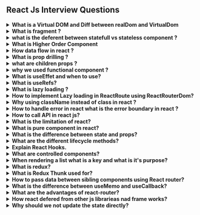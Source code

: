 ##  React Js Interview Questions

<details>
<summary><strong>What is a Virtual DOM and Diff between realDom and VirtualDom</strong></summary>
<p>

The Virtual DOM is a lightweight, in-memory representation of the actual DOM (Document Object Model) in a web page

The process of updating in React
1. The ReactDOM.render() renders the elements on the screen on the first load by creating the real and virtual DOM trees.

2. Any change to an element (such as a key press or button click) leads to a notification sent to the virtual nodes for a state change. If any property of the node is altered, it updates itself.

3. React compares the updated virtual DOM with the real DOM and updates the real DOM accordingly. This process is known as reconciliation. This is done using a heuristic algorithm known as the Diffing Algorithm.

4. The updated real DOM is rendered on the screen.

</p>
</details>

<details>
<summary><strong>What is fragment
?</strong></summary>
<p>

In React, a Fragment is a way to group multiple children elements without adding an extra DOM element to the output. It's a lightweight wrapper that doesn't create an additional DOM node in the rendered HTML, which can be useful in situations where you need to return adjacent JSX elements without enclosing them in a parent HTML element.

Here's how you can use a Fragment in React:

```
import React from 'react';

function MyComponent() {
  return (
    <React.Fragment>
      <h1>Hello</h1>
      <p>React Fragments</p>
    </React.Fragment>
  );
}

export default MyComponent;

```
Alternatively, you can use the shorthand syntax for fragments introduced in React 16.2:

```
import React from 'react';

function MyComponent() {
  return (
    <>
      <h1>Hello</h1>
      <p>React Fragments</p>
    </>
  );
}

export default MyComponent;

```

</p>
</details>

<details>
<summary><strong>what is the deferent between statefull vs stateless component ?
</strong></summary>
<p>

The difference between stateful and stateless is that one has state, and the other doesn’t. That means the stateful components are keeping track of changing data, while stateless components print out what is given to them via props, or they always render the same thing.

Stateful component :

```
import React, { useState } from 'react';

function Counter() {
  // useState is a Hook that adds state to functional components
  // The initial state (count) is set to 0
  const [count, setCount] = useState(0);

  // Event handler to increment the count
  const incrementCount = () => {
    setCount(count + 1); // Update the count state
  };

  return (
    <div>
      <p>Count: {count}</p>
      <button onClick={incrementCount}>Increment</button>
    </div>
  );
}

export default Counter;


```
Example of a stateless functional component:


```
import React from 'react';

function MyComponent(props) {
  return (
    <div>
      <p>Hello, {props.name}!</p>
    </div>
  );
}
```
</p>
</details>
<details>
<summary><strong>
What is Higher Order Component
</strong></summary>
<p>
A higher-order component in Reactjs is a function that takes a component and returns a new component with additional props. It's a technique that allows you to reuse logic across multiple components.

A higher-order component can be adjusted to fit the needs of different components, also it can be reused to enhance multiple components with the same logic.

HOCs are particularly useful when you want to share logic between components that are similar but not identical. 
They are also commonly used for implementing features like authentication, error handling, and data loading. 

</p>
</details>

<details>
<summary><strong>
How data flow in react ?
</strong></summary>
<p>
In React, data flows in a unidirectional manner, which means it follows a specific path from parent to child components. 
</p>
</details>
<details>
<summary><strong>
What is prop drilling ?
</strong></summary>
<p>
Prop drilling, also known as "prop passing" or "component chaining," is a situation in React where data is passed through multiple levels of nested components as props, even when intermediate components do not use that data themselves. This can occur when you need to send data from a high-level parent component to a deeply nested child component, and you have to pass it through multiple intermediary components in the component tree.

To mitigate the issues related to prop drilling, you can consider alternative solutions:

<strong>Context API:</strong> Use React's Context API to share data between components without the need for prop drilling. This is particularly useful for global state management.

<strong>Redux:</strong> Implement a state management library like Redux, which allows you to store and access application-wide state without prop drilling.

</p>
</details>

<details>
<summary><strong>
what are children props ?
</strong></summary>
<p>
In React, the children prop is a special prop that allows you to pass components, elements, or content between the opening and closing tags of a custom component. It is often used to create reusable components that can encapsulate and render content or components provided by their parent components.

Here's how you can use the children prop:
```
function ParentComponent() {
  return (
    <div>
      <ChildComponent>
        <p>This is the content provided to ChildComponent.</p>
        <button>Click me</button>
      </ChildComponent>
    </div>
  );
}

function ChildComponent(props) {
  return (
    <div>
      <h2>Child Component</h2>
      {props.children}
    </div>
  );
}

```
In this example, ChildComponent is a reusable component that can wrap any content or components passed as its children. When you use it within ParentComponent, the content provided between the <ChildComponent> tags becomes the children prop of ChildComponent.

</p>
</details>


<details>
<summary><strong>
why we used functional component ?
</strong></summary>
<p>
Functional components are used in React for several reasons, and their popularity has grown significantly since the introduction of React Hooks. Here are some key reasons why you might choose to use functional components:

<strong></strong>Simplicity and Conciseness:</strong> Functional components are essentially JavaScript functions, which makes them simpler and more concise compared to class components. They are easier to read and understand, especially for developers new to React.

<strong>Easier to Test: </strong>Functional components are pure functions that take props as input and return JSX as output. This purity makes them easier to test because you can predict their behavior based solely on their input, which simplifies unit testing.

<strong>Hooks for State and Side Effects:</strong> React Hooks, introduced in React 16.8, allow functional components to manage state, side effects, and other React features that were previously exclusive to class components. Hooks like useState, useEffect, and useContext provide powerful capabilities for functional components.

<strong>Reusability and Composition:</strong> Functional components can be easily composed together. They are ideal for creating small, reusable components that can be combined to build complex UIs. This encourages a more modular and maintainable code structure.

<strong>Performance:</strong> Functional components can be optimized for performance using techniques like memoization and the React.memo higher-order component. React's performance optimizations apply equally to both functional and class components.

<strong>Function as Child Components (Render Props):</strong> Functional components are well-suited for implementing the "function as child" or "render props" pattern, where a component receives a function as a prop, allowing customization of behavior.

<strong>Simplified Lifecycle Management:</strong> Functional components can use the useEffect hook to manage side effects and mimic the behavior of class component lifecycle methods like componentDidMount and componentDidUpdate.

<strong>Easier Migration:</strong> If you're starting a new project or migrating from class components to functional components, using functional components with hooks can provide a smoother transition and allow you to leverage the latest React features.

<strong>Consistency with JavaScript:</strong> Functional components align more closely with JavaScript's functional programming paradigm, making them more natural for developers who are already familiar with JavaScript.

</p>
</details>

<details>
<summary><strong>
What is useEffet and when to use?
</strong></summary>
<p>
The useEffect hook is a fundamental part of React's hooks system, and it's used for managing side effects in functional components. Side effects in React typically include actions such as data fetching, DOM manipulation, and subscribing to external data sources.

Here's a basic overview of the useEffect hook and when to use it:
<strong>Syntax:</strong>

```
import { useEffect } from 'react';

useEffect(() => {
  // Code to run after rendering or when dependencies change
}, [dependencies]);

```

<strong>Parameters:</strong>

* The first argument to useEffect is a function that contains the code you want to run as a side effect.
* The second argument is an optional array of dependencies. If provided, the effect will only run when one or more of these dependencies change. If omitted, the effect will run after every render.
<strong>When to Use useEffect:</strong>

1. Data Fetching: You can use useEffect to fetch data from APIs, databases, or other external sources. You typically run the effect after the initial render and whenever relevant dependencies (e.g., query parameters) change.
```
useEffect(() => {
  // Fetch data and update component state
}, [dependencies]);

```

2. DOM Manipulation: When you need to interact with the DOM (e.g., adding or removing elements, changing styles), you can use useEffect to perform these actions after the component has rendered.
```
useEffect(() => {
  // DOM manipulation code here
}, [dependencies]);

```
3. Subscriptions and Event Listeners: If you need to set up event listeners or subscribe to external data sources (e.g., WebSocket connections), useEffect is a suitable place to do this. Make sure to clean up these subscriptions in the effect's cleanup function.

```
useEffect(() => {
  // Set up event listeners or subscriptions
  return () => {
    // Clean up event listeners or subscriptions
  };
}, [dependencies]);

```
4. Performing Cleanup: When you need to perform cleanup operations when the component unmounts or before a new effect runs, you can return a cleanup function from the useEffect.
```
useEffect(() => {
  // Code to run after rendering or when dependencies change

  return () => {
    // Cleanup code (e.g., clear timers, close connections)
  };
}, [dependencies]);

```
5. Changing Component State: You can use useEffect to modify the component's state based on certain conditions or when dependencies change. However, be cautious to avoid infinite loops by ensuring that state updates don't trigger the same effect again.
```
useEffect(() => {
  if (someCondition) {
    // Update component state
  }
}, [dependencies]);

```
6. Conditional Effects: You can use useEffect conditionally by placing conditions inside the effect function. This allows you to run different code based on certain conditions.
```
useEffect(() => {
  if (someCondition) {
    // Run one set of code
  } else {
    // Run another set of code
  }
}, [dependencies]);

```

In summary, useEffect is a versatile hook that allows you to manage various side effects in functional components. You should use it when you need to perform actions that go beyond rendering components, whether it's fetching data, interacting with the DOM, subscribing to data sources, or performing cleanup operations. The second argument, the array of dependencies, helps control when the effect should run, optimizing the performance of your component.
</p>
</details>

<details>
<summary><strong>
What is useRefs?
</strong></summary>
<p>
In React, the useRef hook is used to create and interact with a mutable ref object. A ref is a way to access and interact with the properties of a DOM element or a React component instance directly. Unlike state, changes to refs do not trigger re-renders of the component, making them suitable for managing mutable values and accessing DOM elements imperatively.

Here are some common use cases for useRef:

1. Accessing DOM Elements: You can use useRef to access and manipulate DOM elements directly. This is often necessary when you need to work with third-party libraries that require direct access to DOM elements or when you need to focus an input element programmatically.
2. Preserving Values Between Renders: Unlike state variables, ref values don't cause re-renders when they change. This makes refs suitable for preserving values between renders without affecting the component's render cycle.
3. Storing Previous Values: You can use useRef to store and access previous values of props or state, which can be useful in certain scenarios, such as comparing the previous and current values to determine if an action should be taken.
4. Imperative DOM Manipulation: In some cases, you may need to imperatively modify DOM elements, for example, to trigger animations, scroll to a specific position, or perform other imperative actions. useRef can be used to access and manipulate DOM elements directly.
</p>
</details>

<details>
<summary><strong>
What is lazy loading ?
</strong></summary>
<p>
Lazy loading, also known as deferred loading, is a technique used in web development to optimize the loading of assets (typically, images, scripts, or other resources) on a webpage. The main idea behind lazy loading is to delay the loading of non-essential or off-screen content until it's needed, thereby improving page load times, reducing bandwidth usage, and providing a better user experience.

</p>
</details>

<details>
<summary><strong>
How to implement Lazy loading in ReactRoute using ReactRouterDom?
</strong></summary>
<p>

Lazy loading in React Router using React Router DOM involves dynamically importing components and rendering them only when the route is matched. This can significantly improve the initial loading time of your application by loading only the necessary components for the current route. To implement lazy loading in React Router, you can use dynamic imports and the React.lazy function.
<srtong>Create Routes with Lazy Loading:</srtong>
In your application, define your routes using React.lazy to dynamically import components. Each route should use the lazy function and Suspense for fallback rendering while the component is loading.

```
import React, { lazy, Suspense } from 'react';
import { BrowserRouter as Router, Route, Switch } from 'react-router-dom';

// Import components using dynamic import (lazy loading)
const Home = lazy(() => import('./components/Home'));
const About = lazy(() => import('./components/About'));
const Contact = lazy(() => import('./components/Contact'));

function App() {
  return (
    <Router>
      <Suspense fallback={<div>Loading...</div>}>
        <Switch>
          <Route exact path="/" component={Home} />
          <Route path="/about" component={About} />
          <Route path="/contact" component={Contact} />
        </Switch>
      </Suspense>
    </Router>
  );
}

export default App;

```

In this example, we use dynamic imports to load the Home, About, and Contact components lazily. The Suspense component provides a fallback while the imported components are loading.
<strong>Build Your Application:</strong>
Depending on your build tool (Webpack, Create React App, etc.), you may need to configure it to support dynamic imports and code splitting. Create React App, for instance, supports dynamic imports out of the box.
</p>
</details>

<details>
<summary><strong>
Why using className instead of class in react ?
</strong></summary>
<p>
In React, you should use the className attribute instead of the class attribute when specifying CSS classes for HTML elements. This is because React follows the JavaScript naming convention for attributes and properties, and class is a reserved keyword in JavaScript.
</p></details>

<details>
<summary><strong>
How to handle error in react what is the error boundary in react ?
</strong></summary>
<p>
In React, you can handle errors using Error Boundaries, which are special components that catch JavaScript errors anywhere in their child component tree, log those errors, and display a fallback UI instead of crashing the whole application. Error Boundaries are a way to gracefully handle errors that might occur during rendering, in event handlers, or in componentDidCatch lifecycle methods.
</p>
</details>

<details>
<summary><strong>
How to call API in react js?
</strong></summary>
<p>
To call an API in a React.js application, you can use various methods and libraries. Here's a basic example of how to make an API request using the fetch function, a built-in JavaScript method. Additionally, I'll provide an example using the axios library, which is a popular choice for handling API requests in React.
</p>
</details>
<details>
<summary><strong>
What is the limitation of react?
</strong></summary>
<p>

React is a powerful and popular JavaScript library for building user interfaces, but like any technology, it has its limitations. It's important to be aware of these limitations when deciding whether React is the right choice for your project. Here are some of the limitations of React:

<strong></strong>Learning Curve:</strong> React introduces concepts like components, props, state, JSX, and a virtual DOM. For developers new to React or JavaScript, there can be a steep learning curve. However, once you understand these concepts, it becomes more straightforward.

<strong>Boilerplate Code:</strong> React can require a fair amount of boilerplate code, especially for setting up components, managing state, and handling side effects. While tools like Create React App help, larger applications may still require additional configuration and setup.

<strong>Complex State Management:</strong> While React provides the useState hook and useReducer for managing component-level state, more complex state management across multiple components can become challenging. Libraries like Redux or Mobx are often used for such scenarios.

<strong>Performance Optimization:</strong> React's virtual DOM helps optimize rendering, but inefficient component updates can still impact performance. Developers need to be mindful of how they structure their components and avoid unnecessary renders.

<strong>Server-Side Rendering (SSR):</strong> While React supports server-side rendering, setting up and configuring SSR can be complex and may require additional libraries and tools.

<strong>Not Opinionated About Data Fetching:</strong> React doesn't provide a built-in solution for data fetching. Developers need to choose libraries or methods for making API requests and managing data flow (e.g., Axios, fetch, GraphQL, Redux, Apollo Client).

<strong>SEO Challenges:</strong> While SSR can improve SEO, single-page applications (SPAs) built with React may require additional SEO optimizations to ensure search engines can properly index the content.

<strong>Lack of Built-in Routing:</strong> React itself doesn't include a built-in routing solution. Developers often use third-party libraries like React Router for handling client-side routing.

<strong>Large Bundle Sizes:</strong> Depending on how it's configured and used, React applications can have large bundle sizes, which can impact initial page load times. Code splitting and lazy loading can help mitigate this issue.

<strong>Ecosystem Fragmentation:</strong> React's ecosystem is extensive, which can lead to fragmentation. Developers must choose from various state management solutions, routing libraries, and other tools, which can lead to decision fatigue.

<strong>Mobile Development:</strong> While React Native allows for mobile app development using React, it's a separate technology with its own learning curve and limitations. It may not cover all use cases for mobile development.

<strong>Community and Maintenance:</strong> The fast pace of development in the JavaScript ecosystem means that libraries and tools can become outdated quickly. Staying up to date with React and its ecosystem can be challenging.

Despite these limitations, React is widely used and has a vibrant community that actively addresses many of these challenges through open-source libraries and best practices. Many of the limitations can be mitigated or addressed with careful design, appropriate libraries, and experience. Ultimately, whether React is suitable for a particular project depends on the project's requirements and the team's familiarity with the technology.
</p>
</details>
<details>
<summary><strong>
What is pure component in react?
</strong></summary>
<p>
React pure components are the components that do not re-render when the value of props and state has been updated with the same values. Since these components do not cause re-rendering when the same values are passed thus they improve performance.
</p>
</details>


<details>
<summary><strong>
 What is the difference between state and props?
</strong></summary>
<p>
In React, both state and props are mechanisms for managing data and communication within a component-based application, but they serve different purposes and have some key differences:

<strong>Props (Properties):</strong>

</strong>Immutable:</strong> Props are read-only and cannot be modified by the component that receives them. They are passed from a parent component to a child component.

</strong>External Data:</strong> Props are used to pass data from a parent component to a child component. They allow a parent component to communicate with its child components by providing data and configuration.

</strong>Top-Down Data Flow:</strong> Data in props flows in a unidirectional (top-down) manner. Changes in props at the parent level can trigger re-renders in child components that receive those props.

</strong>Pure Functions:</strong> Components that rely solely on props, without using internal state, are often referred to as "pure" or "stateless" components. They are predictable and easier to test.

</strong>Initialization:</strong> Props are typically initialized in the parent component and passed down to child components. Child components cannot modify their props directly.

</strong>State:</strong>

</strong>Mutable:</strong> State is mutable and can be modified using the setState method within the component that owns the state. Class components have state, while functional components can use the useState hook to manage local state.

</strong>Local Data:</strong> State is used for managing data that is specific to a component and doesn't need to be shared with other components. It represents the internal state of a component.

</strong>Component-Specific:</strong> Each component instance has its own state. Changes to a component's state trigger re-renders of that component only, not its parent or child components.

</strong>Lifecycle Methods (Class Components):</strong> State management often involves lifecycle methods like componentDidMount, componentDidUpdate, and componentWillUnmount, which allow you to perform side effects and update state.

</strong>Initialization:</strong> State is typically initialized in the component's constructor or using the useState hook in functional components. It is managed and updated within the component.

In summary, props are used for passing data and configuration from parent to child components and are immutable, while state is used for managing local, mutable data within a component and is specific to that component. Understanding the distinction between props and state is crucial for building React applications effectively, as it helps you manage data flow and maintain the separation of concerns between components.
</p>
</details>

<details>
<summary><strong>
What are the different lifecycle methods?
</strong></summary>
<p>

1. componentWillMount (deprecated) - this is most commonly used for App configuration in your root component.

2. componentDidMount - here you want to do all the setup you couldn’t do without a DOM, and start getting all the data you need. Also if you want to set up eventListeners etc. this lifecycle hook is a good place to do that.

3. componentWillReceiveProps (deprecated) - this lifecyclye acts on particular prop changes to trigger state transitions.

4. shouldComponentUpdate - if you’re worried about wasted renders shouldComponentUpdate is a great place to improve performance as it allows you to prevent a rerender if component receives new prop. shouldComponentUpdate should always return a boolean and based on what this is will determine if the component is rerendered or not.

5. componentWillUpdate (deprecated) - rarely used. It can be used instead of componentWillReceiveProps on a component that also has shouldComponentUpdate (but no access to previous props).

6. componentDidUpdate - also commonly used to update the DOM in response to prop or state changes.
7. componentWillUnmount - enables you can cancel any outgoing network requests, or remove all event listeners associated with the component.
</p>
</details>


<details>
<summary><strong>
Explain React Hooks.
</strong></summary>
<p>
Hooks let you use more of React’s features without having to use classes. The first hook that you will most likely encounter is useState. useState is a Hook that lets you add React state to function components. It returns an array with a getter and a setter.

The syntax looks like
```
const [count, setCount] = React.useState(0);

<button onClick={() => setCount(count + 1)}>Increase Count</button>;
```

The equivalent when using a class component would be.
```
this.state = {
  count: 0,
};

<button onClick={() => this.setState({ count: this.state.count + 1 })}>
  Increase Count
</button>;

```

The next hook you will most likely encounter is useEffect. The Effect Hook lets you perform side effects in function components. By passing an empty array as the second argument to useEffect is equivalent to using componentDidMount. If you pass a value to the array it will only call the useEffect function when the value in the array updates.
```
useEffect(() => {
  // do stuff when the component mounts
}, []);
```



</p>
</details>

<details>
<summary><strong>
What are controlled components?
</strong></summary>
<p>
In React, controlled components are a pattern used to manage and synchronize form elements, such as input fields and textarea elements, with component state. The key characteristic of a controlled component is that its value is controlled by React's state, and any changes to the input value are handled through React's event system.
</p>
</details>

<details>
<summary><strong>
When rendering a list what is a key and what is it's purpose?
</strong></summary>
<p>
When rendering a list of elements in React, the "key" is a special attribute that you should assign to each item in the list. The primary purpose of keys is to help React identify and keep track of individual elements in the list efficiently. Keys serve several important functions:

1. <strong>Element Identification:</strong> Keys provide a unique identifier for each element within the list. React uses these keys to distinguish between elements and determine which items have been added, removed, or reordered when the list is updated.

2. <strong>Efficient Updates:</strong> When the list is re-rendered due to changes in data or state, React uses keys to optimize updates. It aims to update the DOM in the most efficient way possible by minimizing unnecessary re-renders and DOM manipulations.

3. <strong>Preservation of Component State:</strong> Keys help React preserve the state of components associated with list items. Without keys, React may re-render components even if their position in the list changes, potentially leading to lost component state.

4. <strong>Stable Referencing:</strong> Using keys ensures that React maintains a stable reference to each element, even if the list is reordered or elements are added or removed. This is important for certain features like animations and maintaining scroll position.


</p>
</details>

<details>
<summary><strong>
What is redux?
</strong></summary>
<p>
Redux is an open-source JavaScript library commonly used in React applications for managing the application's state in a predictable and centralized manner. It is particularly popular for handling complex state management needs in large-scale or data-intensive web applications. Redux provides a single source of truth for the application's data and helps maintain a clear separation between state management and the UI components.

Key concepts and components of Redux include:

<strong>Store:</strong> The central data store in Redux that holds the application's entire state. It is a plain JavaScript object that represents the global state of the application.

<strong>Actions:</strong> Actions are plain JavaScript objects that describe events or changes in the application. They have a type property that defines the action type and optional payload data to carry additional information.

<strong>Reducers:</strong> Reducers are pure functions that specify how the application's state changes in response to actions. They take the current state and an action as input and return a new state based on that action. Reducers must be pure, meaning they produce the same output for the same input, and they should not have side effects.

<strong>Dispatch:</strong> The dispatch function is used to dispatch (send) actions to the Redux store. It triggers the execution of reducers, resulting in updates to the state.

<strong>Selectors: </strong>Selectors are functions used to extract specific pieces of data from the state. They help in efficiently accessing and computing derived data from the state.

<strong>Middleware:</strong> Middleware functions provide a way to extend Redux's behavior. They can intercept and process actions before they reach the reducers, enabling features such as logging, asynchronous actions, and routing.

</p>
</details>

<details>
<summary><strong>
What is Redux Thunk used for?
</strong></summary>
<p>

Redux Thunk is a middleware for the Redux library that enables asynchronous actions to be dispatched in a Redux application. It allows you to write action creators that return functions instead of plain action objects. These functions can perform asynchronous operations, such as making API requests, and then dispatch plain action objects when the asynchronous work is complete. Redux Thunk is commonly used to handle side effects and asynchronous logic in Redux applications.

</p>
</details>

<details>
<summary><strong>
How to pass data between sibling components using React router?
</strong></summary>
<p>
Passing data between sibling components of React is possible using React Router useParams hook.

</p>
</details>

<details>
<summary><strong>
What is the difference between useMemo and useCallback?
</strong></summary>
<p>
In React, both useMemo and useCallback are hooks used for optimizing performance by memoizing values and functions, respectively. However, they serve slightly different purposes and are applied to different scenarios:

1. useMemo:

  * useMemo is primarily used for memoizing (caching) the result of a computation or value based on some dependencies. It ensures that the computed value is only recalculated when the dependencies change.
  * It's commonly used when you want to avoid recomputing the same value in every render cycle, especially when the computation is expensive.

2. useCallback:

  * useCallback is used for memoizing functions, particularly event handlers or functions that are passed as props to child components. It's particularly useful when dealing with functional components and performance optimization.
  * It returns a memoized version of the function that only changes when one of its dependencies changes.

In summary:

* Use useMemo when you want to memoize the result of a computation.
* Use useCallback when you want to memoize a function, typically for passing it as a prop to child components or when defining event handlers.
</p>
</details>

<details>
<summary><strong>
What are the advantages of react-router?
</strong></summary>
<p>
React Router is a popular library for handling client-side routing in React applications. It provides several advantages that make it a valuable choice for managing routing within a React application:

* <strong>Declarative Routing:</strong> React Router uses a declarative approach to define the routes of your application. You define your routes using components and JSX, making it easy to understand and manage the routing structure.

* <strong>Nested Routing:</strong> React Router allows you to nest routes within components, which makes it straightforward to create complex layouts with multiple levels of nested views.

* <stromng>Dynamic Routing:</strong> You can use route parameters to create dynamic routes. This is essential for building applications that display different content based on URL parameters or route segments.

* <strong>Browser-Like Navigation:</strong> React Router provides a browser-like navigation experience with support for history management, including features like back and forward navigation, and the ability to programmatically navigate to different routes.

* <strong>Route Matching and Navigation:</strong> It offers powerful route matching capabilities, allowing you to specify exact matches, partial matches, and route parameters. Navigation between routes can be done using the <Link> component, useHistory hook, or programmatically with history.push().

* <strong>Code Splitting and Lazy Loading:</strong> React Router supports code splitting and lazy loading of route components. This allows you to load only the JavaScript code needed for the current route, improving the application's initial load time.

* <strong>Route Guards and Redirects:</strong> You can implement route guards and redirects to control access to specific routes or to handle authentication and authorization logic.

* <strong>Query Parameters:</strong> React Router supports query parameters in URLs, making it easy to pass data between routes or to implement search and filtering functionality.

* <strong>Server-Side Rendering (SSR) and Static Site Generation (SSG): </strong>React Router is compatible with server-side rendering and static site generation, enabling SEO-friendly and performant server-rendered React applications.

* <strong>Community and Documentation:</strong> React Router has a large and active community, along with comprehensive documentation and a wealth of tutorials and resources available online.

* <strong>Pluggable:</strong> React Router is designed with extensibility in mind. You can customize its behavior and add additional functionality by using plugins and custom route components.

* <strong>Compatibility:</strong> It is compatible with various routing strategies, including hash-based routing (/#/) and history-based routing (/), allowing you to choose the approach that best suits your application and deployment requirements.

React Router's flexibility, ease of use, and robust feature set make it a powerful tool for handling client-side routing in React applications. Whether you're building a small single-page app or a large-scale application with complex routing needs, React Router can help you manage the navigation and routing aspects of your project effectively.

</p>
</details>

<details>
<summary><strong>
How react defered from other js librarieas nad frame works?
</strong></summary>
<p>
React is a JavaScript library for building user interfaces, and it has several distinctive features and philosophies that set it apart from other JavaScript libraries and frameworks. Here are some key ways in which React differs from other libraries and frameworks:

1. **Component-Based Architecture:** React's core concept is a component-based architecture. It encourages developers to break down user interfaces into small, reusable components. This approach promotes code reusability, maintainability, and separation of concerns.

2. **Virtual DOM:** React uses a virtual representation of the DOM (Virtual DOM) to efficiently update the actual DOM. When data changes, React calculates the minimum number of DOM updates needed, minimizing performance bottlenecks.

3. **Unidirectional Data Flow:** React enforces a unidirectional data flow, which means that data flows in one direction—from parent components to child components. This simplifies data management and makes it easier to understand how changes propagate through the application.

4. **JSX:** React introduces JSX (JavaScript XML), a syntax extension for JavaScript that allows you to write HTML-like code within JavaScript files. JSX helps define the structure of components and makes it more intuitive to work with user interfaces in code.

5. **Reactivity:** React promotes a reactive programming model, where components automatically re-render when their state or props change. This declarative approach simplifies UI updates and reduces the need for manual DOM manipulation.

6. **No Opinions on Data Fetching:** React itself doesn't provide a built-in solution for data fetching or state management. Instead, it can be combined with libraries and tools like Redux, Mobx, Axios, or GraphQL to manage data flow and state.

7. **Server-Side Rendering (SSR):** React has strong support for server-side rendering (SSR), allowing you to render components on the server and send pre-rendered HTML to the client. This can improve initial page load times and SEO.

8. **Large Ecosystem:** React has a vast ecosystem of third-party libraries and tools that extend its functionality, including routing libraries (React Router), state management solutions (Redux, Mobx), and UI component libraries (Material-UI, Ant Design).

9. **React Native:** React has a sibling project called React Native, which enables you to build native mobile applications for iOS and Android using React and JavaScript. This allows for code sharing between web and mobile apps.

10. **Strong Community:** React has a large and active community of developers, resulting in extensive documentation, a wide range of tutorials, and a wealth of open-source contributions.

11. **Learning Curve:** While React is relatively easy to get started with, its concepts, such as components, props, and state, may require some initial learning. However, once mastered, React provides a powerful and flexible toolset.

12. **Granularity:** React provides a high level of granularity, giving developers fine-grained control over the structure and behavior of their user interfaces. This can be beneficial for custom and complex UIs.

It's important to note that React is not a full-stack framework like Angular or a framework with a comprehensive ecosystem like Vue.js. Instead, React is often used in conjunction with other libraries and tools to build complete web and mobile applications. The choice of React versus other libraries or frameworks depends on the specific project requirements and developer preferences.

</p>
</details>


<details>
<summary><strong>
Why should we not update the state directly?
</strong></summary>
<p>
If you try to update the state directly then it won't re-render the component.

```
//Wrong
this.state.message = "Hello world";
```

Instead use setState() method. It schedules an update to a component's state object. When state changes, the component responds by re-rendering.

```
//Correct
this.setState({ message: "Hello World" });
```

Note: You can directly assign to the state object either in constructor or using latest javascript's class field declaration syntax.



</p>
</details>
